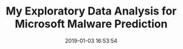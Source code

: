 ---
title: My Exploratory Data Analysis for Microsoft Malware Prediction
date: 2019-01-03 16:53:54
tags:
 - EDA
 - Microsoft
---